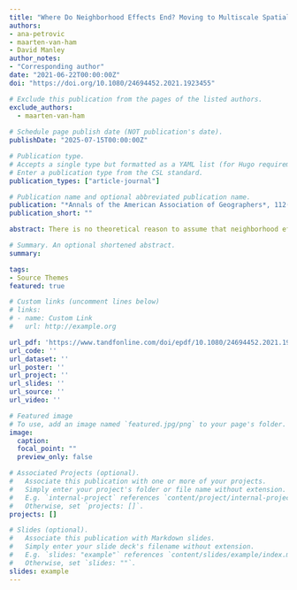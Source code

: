 ```yaml
---
title: "Where Do Neighborhood Effects End? Moving to Multiscale Spatial Contextual Effects"
authors:
- ana-petrovic
- maarten-van-ham
- David Manley
author_notes:
- "Corresponding author"
date: "2021-06-22T00:00:00Z"
doi: "https://doi.org/10.1080/24694452.2021.1923455"

# Exclude this publication from the pages of the listed authors.
exclude_authors:
  - maarten-van-ham
  
# Schedule page publish date (NOT publication's date).
publishDate: "2025-07-15T00:00:00Z"

# Publication type.
# Accepts a single type but formatted as a YAML list (for Hugo requirements).
# Enter a publication type from the CSL standard.
publication_types: ["article-journal"]

# Publication name and optional abbreviated publication name.
publication: "*Annals of the American Association of Geographers*, 112(2), 581–601"
publication_short: ""

abstract: There is no theoretical reason to assume that neighborhood effects operate at a constant single spatial scale across multiple urban settings or over different periods of time. Despite this, many studies use large, single-scale, predefined spatial units as proxies for neighborhoods. Recently, the use of bespoke neighborhoods has challenged the predominant approach to neighborhood as a single static unit. This article argues that we need to move away from neighborhood effects and study multiscale context effects. The article systematically examines how estimates of spatial contextual effects vary when altering the spatial scale of context, how this translates across urban space, and what the consequences are when using an inappropriate scale, in the absence of theory. Using individual-level geocoded data from The Netherlands, we created 101 bespoke areas around each individual. We ran 101 models of personal income to examine the effect of living in a low-income spatial context, focusing on four distinct regions. We found that contextual effects vary over both scales and urban settings, with the largest effects not necessarily present at the smallest spatial scale. Ultimately, the magnitude of contextual effects is determined by various spatial processes, along with the variability in urban structure. Therefore, using an inappropriate spatial scale can considerably bias (upward or downward) spatial context effects.

# Summary. An optional shortened abstract.
summary: 

tags:
- Source Themes
featured: true

# Custom links (uncomment lines below)
# links:
# - name: Custom Link
#   url: http://example.org

url_pdf: 'https://www.tandfonline.com/doi/epdf/10.1080/24694452.2021.1923455?needAccess=true'
url_code: ''
url_dataset: ''
url_poster: ''
url_project: ''
url_slides: ''
url_source: ''
url_video: '' 

# Featured image
# To use, add an image named `featured.jpg/png` to your page's folder. 
image:
  caption: 
  focal_point: ""
  preview_only: false

# Associated Projects (optional).
#   Associate this publication with one or more of your projects.
#   Simply enter your project's folder or file name without extension.
#   E.g. `internal-project` references `content/project/internal-project/index.md`.
#   Otherwise, set `projects: []`.
projects: []

# Slides (optional).
#   Associate this publication with Markdown slides.
#   Simply enter your slide deck's filename without extension.
#   E.g. `slides: "example"` references `content/slides/example/index.md`.
#   Otherwise, set `slides: ""`.
slides: example
---
```

